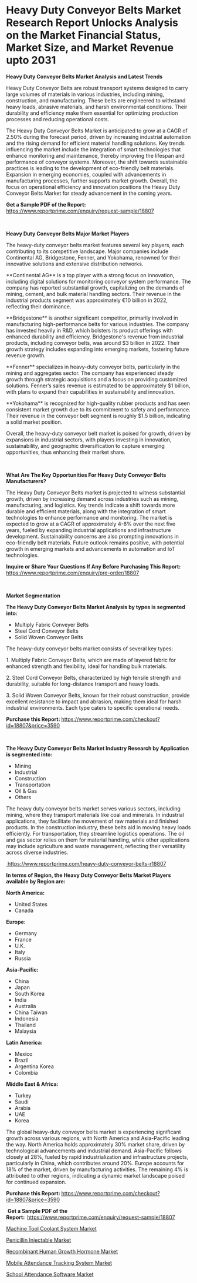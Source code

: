 <p><h1>Heavy Duty Conveyor Belts Market Research Report Unlocks Analysis on the Market Financial Status, Market Size, and Market Revenue upto 2031</h1></p><p><strong>Heavy Duty Conveyor Belts Market Analysis and Latest Trends</strong></p>
<p><p>Heavy Duty Conveyor Belts are robust transport systems designed to carry large volumes of materials in various industries, including mining, construction, and manufacturing. These belts are engineered to withstand heavy loads, abrasive materials, and harsh environmental conditions. Their durability and efficiency make them essential for optimizing production processes and reducing operational costs.</p><p>The Heavy Duty Conveyor Belts Market is anticipated to grow at a CAGR of 2.50% during the forecast period, driven by increasing industrial automation and the rising demand for efficient material handling solutions. Key trends influencing the market include the integration of smart technologies that enhance monitoring and maintenance, thereby improving the lifespan and performance of conveyor systems. Moreover, the shift towards sustainable practices is leading to the development of eco-friendly belt materials. Expansion in emerging economies, coupled with advancements in manufacturing processes, further supports market growth. Overall, the focus on operational efficiency and innovation positions the Heavy Duty Conveyor Belts Market for steady advancement in the coming years.</p></p>
<p><strong>Get a Sample PDF of the Report:&nbsp;</strong> <a href="https://www.reportprime.com/enquiry/request-sample/18807?utm_campaign=121&utm_medium=2&utm_source=Github&utm_content=ia&utm_term=22112024&utm_id=heavy-duty-conveyor-belts">https://www.reportprime.com/enquiry/request-sample/18807</a></p>
<p>&nbsp;</p>
<p><strong>Heavy Duty Conveyor Belts Major Market Players</strong></p>
<p><p>The heavy-duty conveyor belts market features several key players, each contributing to its competitive landscape. Major companies include Continental AG, Bridgestone, Fenner, and Yokohama, renowned for their innovative solutions and extensive distribution networks.</p><p>**Continental AG** is a top player with a strong focus on innovation, including digital solutions for monitoring conveyor system performance. The company has reported substantial growth, capitalizing on the demands of mining, cement, and bulk material handling sectors. Their revenue in the industrial products segment was approximately €10 billion in 2022, reflecting their dominance.</p><p>**Bridgestone** is another significant competitor, primarily involved in manufacturing high-performance belts for various industries. The company has invested heavily in R&D, which bolsters its product offerings with enhanced durability and efficiency. Bridgestone's revenue from industrial products, including conveyor belts, was around $3 billion in 2022. Their growth strategy includes expanding into emerging markets, fostering future revenue growth.</p><p>**Fenner** specializes in heavy-duty conveyor belts, particularly in the mining and aggregates sector. The company has experienced steady growth through strategic acquisitions and a focus on providing customized solutions. Fenner’s sales revenue is estimated to be approximately $1 billion, with plans to expand their capabilities in sustainability and innovation.</p><p>**Yokohama** is recognized for high-quality rubber products and has seen consistent market growth due to its commitment to safety and performance. Their revenue in the conveyor belt segment is roughly $1.5 billion, indicating a solid market position.</p><p>Overall, the heavy-duty conveyor belt market is poised for growth, driven by expansions in industrial sectors, with players investing in innovation, sustainability, and geographic diversification to capture emerging opportunities, thus enhancing their market share.</p></p>
<p>&nbsp;</p>
<p><strong>What Are The Key Opportunities For Heavy Duty Conveyor Belts Manufacturers?</strong></p>
<p><p>The Heavy Duty Conveyor Belts market is projected to witness substantial growth, driven by increasing demand across industries such as mining, manufacturing, and logistics. Key trends indicate a shift towards more durable and efficient materials, along with the integration of smart technologies to enhance performance and monitoring. The market is expected to grow at a CAGR of approximately 4-6% over the next five years, fueled by expanding industrial applications and infrastructure development. Sustainability concerns are also prompting innovations in eco-friendly belt materials. Future outlook remains positive, with potential growth in emerging markets and advancements in automation and IoT technologies.</p></p>
<p><strong>Inquire or Share Your Questions If Any Before Purchasing This Report:</strong> <a href="https://www.reportprime.com/enquiry/pre-order/18807?utm_campaign=121&utm_medium=2&utm_source=Github&utm_content=ia&utm_term=22112024&utm_id=heavy-duty-conveyor-belts">https://www.reportprime.com/enquiry/pre-order/18807</a></p>
<p>&nbsp;</p>
<p><strong>Market Segmentation</strong></p>
<p><strong>The Heavy Duty Conveyor Belts Market Analysis by types is segmented into:</strong></p>
<p><ul><li>Multiply Fabric Conveyer Belts</li><li>Steel Cord Conveyor Belts</li><li>Solid Woven Conveyor Belts</li></ul></p>
<p><p>The heavy-duty conveyor belts market consists of several key types: </p><p>1. Multiply Fabric Conveyor Belts, which are made of layered fabric for enhanced strength and flexibility, ideal for handling bulk materials.</p><p>2. Steel Cord Conveyor Belts, characterized by high tensile strength and durability, suitable for long-distance transport and heavy loads.</p><p>3. Solid Woven Conveyor Belts, known for their robust construction, provide excellent resistance to impact and abrasion, making them ideal for harsh industrial environments. Each type caters to specific operational needs.</p></p>
<p><strong>Purchase this Report:&nbsp;</strong><a href="https://www.reportprime.com/checkout?id=18807&price=3590&utm_campaign=121&utm_medium=2&utm_source=Github&utm_content=ia&utm_term=22112024&utm_id=heavy-duty-conveyor-belts">https://www.reportprime.com/checkout?id=18807&price=3590</a></p>
<p>&nbsp;</p>
<p><strong>The Heavy Duty Conveyor Belts Market Industry Research by Application is segmented into:</strong></p>
<p><ul><li>Mining</li><li>Industrial</li><li>Construction</li><li>Transportation</li><li>Oil & Gas</li><li>Others</li></ul></p>
<p><p>The heavy duty conveyor belts market serves various sectors, including mining, where they transport materials like coal and minerals. In industrial applications, they facilitate the movement of raw materials and finished products. In the construction industry, these belts aid in moving heavy loads efficiently. For transportation, they streamline logistics operations. The oil and gas sector relies on them for material handling, while other applications may include agriculture and waste management, reflecting their versatility across diverse industries.</p></p>
<p><a href="https://www.reportprime.com/heavy-duty-conveyor-belts-r18807?utm_campaign=121&utm_medium=2&utm_source=Github&utm_content=ia&utm_term=22112024&utm_id=heavy-duty-conveyor-belts">&nbsp;https://www.reportprime.com/heavy-duty-conveyor-belts-r18807</a></p>
<p><strong>In terms of Region, the Heavy Duty Conveyor Belts Market Players available by Region are:</strong></p>
<p>
    <p> <strong> North America: </strong>
        <ul>
            <li>United States</li>
            <li>Canada</li>
        </ul>
        </p> 
    <p> <strong> Europe: </strong>
        <ul>
            <li>Germany</li>
            <li>France</li>
            <li>U.K.</li>
            <li>Italy</li>
            <li>Russia</li>
        </ul>
        </p> 
    <p> <strong> Asia-Pacific: </strong>
        <ul>
            <li>China</li>
            <li>Japan</li>
            <li>South Korea</li>
            <li>India</li>
            <li>Australia</li>
            <li>China Taiwan</li>
            <li>Indonesia</li>
            <li>Thailand</li>
            <li>Malaysia</li>
        </ul>
        </p> 
    <p> <strong> Latin America: </strong>
        <ul>
            <li>Mexico</li>
            <li>Brazil</li>
            <li>Argentina Korea</li>
            <li>Colombia</li>
        </ul>
        </p> 
    <p> <strong> Middle East & Africa: </strong>
        <ul>
            <li>Turkey</li>
            <li>Saudi</li>
            <li>Arabia</li>
            <li>UAE</li>
            <li>Korea</li>
        </ul>
    </p>
    </p>
<p><p>The global heavy-duty conveyor belts market is experiencing significant growth across various regions, with North America and Asia-Pacific leading the way. North America holds approximately 30% market share, driven by technological advancements and industrial demand. Asia-Pacific follows closely at 28%, fueled by rapid industrialization and infrastructure projects, particularly in China, which contributes around 20%. Europe accounts for 18% of the market, driven by manufacturing activities. The remaining 4% is attributed to other regions, indicating a dynamic market landscape poised for continued expansion.</p></p>
<p><strong>Purchase this Report: </strong><a href="https://www.reportprime.com/checkout?id=18807&price=3590&utm_campaign=121&utm_medium=2&utm_source=Github&utm_content=ia&utm_term=22112024&utm_id=heavy-duty-conveyor-belts">https://www.reportprime.com/checkout?id=18807&price=3590</a></p>
<p>&nbsp;<strong>Get a Sample PDF of the Report:&nbsp;&nbsp;</strong><a href="https://www.reportprime.com/enquiry/request-sample/18807?utm_campaign=121&utm_medium=2&utm_source=Github&utm_content=ia&utm_term=22112024&utm_id=heavy-duty-conveyor-belts">https://www.reportprime.com/enquiry/request-sample/18807</a></p>
<p><strong></strong></p>
<p><p><a href="https://github.com/gulaimolin/Market-Research-Report-List-6/blob/main/machine-tool-coolant-system-market.md?utm_campaign=121&utm_medium=2&utm_source=Github&utm_content=ia&utm_term=22112024&utm_id=heavy-duty-conveyor-belts">Machine Tool Coolant System Market</a></p><p><a href="https://issuu.com/reportprime-2/docs/penicillin-injectable-market-size-2_ec466de1127c79?utm_campaign=121&utm_medium=2&utm_source=Github&utm_content=ia&utm_term=22112024&utm_id=heavy-duty-conveyor-belts">Penicillin Injectable Market</a></p><p><a href="https://issuu.com/reportprime-2/docs/recombinant-human-growth-hormone-ma_b4c88dfe55a8c5?utm_campaign=121&utm_medium=2&utm_source=Github&utm_content=ia&utm_term=22112024&utm_id=heavy-duty-conveyor-belts">Recombinant Human Growth Hormone Market</a></p><p><a href="https://www.linkedin.com/pulse/mobile-attendance-tracking-system-market-insight-financial-k5z7f?utm_campaign=121&utm_medium=2&utm_source=Github&utm_content=ia&utm_term=22112024&utm_id=heavy-duty-conveyor-belts">Mobile Attendance Tracking System Market</a></p><p><a href="https://www.linkedin.com/pulse/school-attendance-software-market-size-growth-trends-statistics-y2vxf?utm_campaign=121&utm_medium=2&utm_source=Github&utm_content=ia&utm_term=22112024&utm_id=heavy-duty-conveyor-belts">School Attendance Software Market</a></p></p>